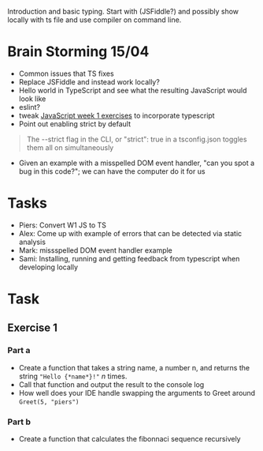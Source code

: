 Introduction and basic typing.
Start with (JSFiddle?) and possibly show locally with ts file and use compiler on command line. 

# Brain Storming 15/04

- Common issues that TS fixes
- Replace JSFiddle and instead work locally?
- Hello world in TypeScript and see what the resulting JavaScript would look like
- eslint?
- tweak [JavaScript week 1 exercises](https://github.com/red-gate/level-up-academy/blob/master/web-training/JavaScript/Week%201%20-%20Basic%20Syntax/Instructions.md) to incorporate typescript
- Point out enabling strict by default
> The --strict flag in the CLI, or "strict": true in a tsconfig.json toggles them all on simultaneously
- Given an example with a misspelled DOM event handler, "can you spot a bug in this code?"; we can have the computer do it for us


# Tasks
- Piers: Convert W1 JS to TS
- Alex: Come up with example of errors that can be detected via static analysis
- Mark: missspelled DOM event handler example
- Sami: Installing, running and getting feedback from typescript when developing locally

# Task

## Exercise 1

### Part a
- Create a function that takes a string name, a number n, and returns the string `"Hello {*name*}!"` *n* times.
- Call that function and output the result to the console log
- How well does your IDE handle swapping the arguments to Greet around `Greet(5, "piers")`

### Part b
- Create a function that calculates the fibonnaci sequence recursively